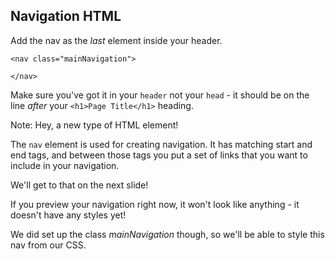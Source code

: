 ## Navigation HTML

Add the nav as the _last_ element inside your header.

    <nav class="mainNavigation">

    </nav>

Make sure you've got it in your `header` not your `head` - it should be on the line _after_ your `<h1>Page Title</h1>` heading.




Note:
Hey, a new type of HTML element! 

The `nav` element is used for creating navigation. It has matching start and end tags, and between those tags you put a set of links that you want to include in your navigation.

We'll get to that on the next slide!

If you preview your navigation right now, it won't look like anything - it doesn't have any styles yet! 

We did set up the class _mainNavigation_ though, so we'll be able to style this nav from our CSS.
